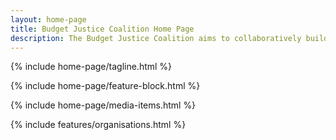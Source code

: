```yaml
---
layout: home-page
title: Budget Justice Coalition Home Page
description: The Budget Justice Coalition aims to collaboratively build people's participation in and understanding of South Africa's budget and planning processes.
---
```


{% include home-page/tagline.html %}

{% include home-page/feature-block.html %}

{% include home-page/media-items.html %}

{% include features/organisations.html %}